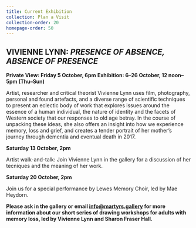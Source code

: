 ```yaml
---
title: Current Exhibition
collection: Plan a Visit
collection-order: 20
homepage-order: 50
---
```


## VIVIENNE LYNN: <cite>PRESENCE OF ABSENCE, ABSENCE OF PRESENCE</cite>

**Private View: Friday 5 October, 6pm**
**Exhibition: 6&ndash;26 October, 12 noon&ndash;5pm (Thu&ndash;Sun)**

Artist, researcher and critical theorist Vivienne Lynn uses film, photography, personal and found artefacts, and a diverse range of scientific techniques to present an eclectic body of work that explores issues around the essence of a human individual, the nature of identity and the facets of Western society that our responses to old age betray. In the course of unpacking these ideas, she also offers an insight into how we experience memory, loss and grief, and creates a tender portrait of her mother&rsquo;s journey through dementia and eventual death in 2017.

**Saturday 13 October, 2pm**

Artist walk-and-talk: Join Vivienne Lynn in the gallery for a discussion of her tecniques and the meaning of her work.

**Saturday 20 October, 2pm**

Join us for a special performance by Lewes Memory Choir, led by Mae Heydorn.

**Please ask in the gallery or email <a href="mailto:info@martyrs.gallery">info@martyrs.gallery</a> for more information about our short series of drawing workshops for adults with memory loss, led by Vivienne Lynn and Sharon Fraser Hall.**
